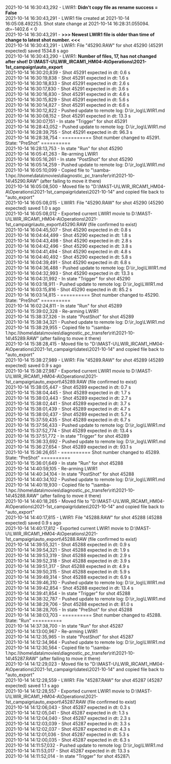 2021-10-14 16:30:43,292 - LWIR1: **Didn't copy file as rename success = False**\
2021-10-14 16:30:43,291 - LWIR1 file created at 2021-10-14 16:05:08.492253. Shot state change at 2021-10-14 16:28:31.055094. dt=-1402.6 < 0\
2021-10-14 16:30:43,291 - **>>> Newest LWIR1 file is older than time of change to latest shot number. <<<**\
2021-10-14 16:30:43,291 - LWIR1: File "45290.RAW" for shot 45290 (45291 expected) saved 1534.8 s ago\
2021-10-14 16:30:43,290 - LWIR1: **Number of files, 17, has not changed after shot! D:\MAST-U\LWIR_IRCAM1_HM04-A\Operations\2021-1st_campaign\auto_export**\
2021-10-14 16:30:20,839 - Shot 45291 expected in dt: 0.6 s\
2021-10-14 16:30:19,838 - Shot 45291 expected in dt: 1.6 s\
2021-10-14 16:30:18,833 - Shot 45291 expected in dt: 2.6 s\
2021-10-14 16:30:17,830 - Shot 45291 expected in dt: 3.6 s\
2021-10-14 16:30:16,830 - Shot 45291 expected in dt: 4.6 s\
2021-10-14 16:30:15,829 - Shot 45291 expected in dt: 5.6 s\
2021-10-14 16:30:14,827 - Shot 45291 expected in dt: 6.6 s\
2021-10-14 16:30:12,822 - Pushed update to remote log: D:\ir_log\LWIR1.md\
2021-10-14 16:30:08,152 - Shot 45291 expected in dt: 13.3 s\
2021-10-14 16:30:07,151 - In state "Trigger" for shot 45291\
2021-10-14 16:28:43,052 - Pushed update to remote log: D:\ir_log\LWIR1.md\
2021-10-14 16:28:39,755 - Shot 45291 expected in dt: 96.3 s\
2021-10-14 16:28:38,754 - ========== Shot number changed to 45291. State: "PreShot" ==========\
2021-10-14 16:28:13,753 - In state "Run" for shot 45290\
2021-10-14 16:05:41,263 - Re-arming LWIR1\
2021-10-14 16:05:16,261 - In state "PostShot" for shot 45290\
2021-10-14 16:05:14,259 - Pushed update to remote log: D:\ir_log\LWIR1.md\
2021-10-14 16:05:10,099 - Copied file to "\\samba-1.hpc.l\home\data\movies\diagnostic_pc_transfer\rit\2021-10-14\45290.RAW" (after failing to move it there)\
2021-10-14 16:05:08,500 - Moved file to "D:\MAST-U\LWIR_IRCAM1_HM04-A\Operations\2021-1st_campaign\dates\2021-10-14" and copied file back to "auto_export"\
2021-10-14 16:05:08,015 - LWIR1: File "45290.RAW" for shot 45290 (45290 expected) saved 1.0 s ago\
2021-10-14 16:05:08,012 - Exported current LWIR1 movie to D:\MAST-U\LWIR_IRCAM1_HM04-A\Operations\2021-1st_campaign\auto_export\45290.RAW (file confirmed to exist)\
2021-10-14 16:04:45,507 - Shot 45290 expected in dt: 0.8 s\
2021-10-14 16:04:44,499 - Shot 45290 expected in dt: 1.8 s\
2021-10-14 16:04:43,498 - Shot 45290 expected in dt: 2.8 s\
2021-10-14 16:04:42,496 - Shot 45290 expected in dt: 3.8 s\
2021-10-14 16:04:41,494 - Shot 45290 expected in dt: 4.8 s\
2021-10-14 16:04:40,492 - Shot 45290 expected in dt: 5.8 s\
2021-10-14 16:04:39,491 - Shot 45290 expected in dt: 6.8 s\
2021-10-14 16:04:36,488 - Pushed update to remote log: D:\ir_log\LWIR1.md\
2021-10-14 16:04:32,993 - Shot 45290 expected in dt: 13.3 s\
2021-10-14 16:04:31,992 - In state "Trigger" for shot 45290\
2021-10-14 16:03:18,911 - Pushed update to remote log: D:\ir_log\LWIR1.md\
2021-10-14 16:03:15,816 - Shot 45290 expected in dt: 85.2 s\
2021-10-14 16:03:14,815 - ========== Shot number changed to 45290. State: "PreShot" ==========\
2021-10-14 16:02:24,811 - In state "Run" for shot 45289\
2021-10-14 15:39:02,328 - Re-arming LWIR1\
2021-10-14 15:38:37,326 - In state "PostShot" for shot 45289\
2021-10-14 15:38:34,321 - Pushed update to remote log: D:\ir_log\LWIR1.md\
2021-10-14 15:38:29,955 - Copied file to "\\samba-1.hpc.l\home\data\movies\diagnostic_pc_transfer\rit\2021-10-14\45289.RAW" (after failing to move it there)\
2021-10-14 15:38:28,415 - Moved file to "D:\MAST-U\LWIR_IRCAM1_HM04-A\Operations\2021-1st_campaign\dates\2021-10-14" and copied file back to "auto_export"\
2021-10-14 15:38:27,989 - LWIR1: File "45289.RAW" for shot 45289 (45289 expected) saved 0.9 s ago\
2021-10-14 15:38:27,987 - Exported current LWIR1 movie to D:\MAST-U\LWIR_IRCAM1_HM04-A\Operations\2021-1st_campaign\auto_export\45289.RAW (file confirmed to exist)\
2021-10-14 15:38:05,447 - Shot 45289 expected in dt: 0.7 s\
2021-10-14 15:38:04,445 - Shot 45289 expected in dt: 1.7 s\
2021-10-14 15:38:03,443 - Shot 45289 expected in dt: 2.7 s\
2021-10-14 15:38:02,441 - Shot 45289 expected in dt: 3.7 s\
2021-10-14 15:38:01,439 - Shot 45289 expected in dt: 4.7 s\
2021-10-14 15:38:00,437 - Shot 45289 expected in dt: 5.7 s\
2021-10-14 15:37:59,435 - Shot 45289 expected in dt: 6.7 s\
2021-10-14 15:37:56,433 - Pushed update to remote log: D:\ir_log\LWIR1.md\
2021-10-14 15:37:52,774 - Shot 45289 expected in dt: 13.4 s\
2021-10-14 15:37:51,772 - In state "Trigger" for shot 45289\
2021-10-14 15:36:33,692 - Pushed update to remote log: D:\ir_log\LWIR1.md\
2021-10-14 15:36:27,654 - Shot 45289 expected in dt: 93.1 s\
2021-10-14 15:36:26,651 - ========== Shot number changed to 45289. State: "PreShot" ==========\
2021-10-14 15:36:01,649 - In state "Run" for shot 45288\
2021-10-14 14:40:59,105 - Re-arming LWIR1\
2021-10-14 14:40:34,104 - In state "PostShot" for shot 45288\
2021-10-14 14:40:34,102 - Pushed update to remote log: D:\ir_log\LWIR1.md\
2021-10-14 14:40:19,930 - Copied file to "\\samba-1.hpc.l\home\data\movies\diagnostic_pc_transfer\rit\2021-10-14\45288.RAW" (after failing to move it there)\
2021-10-14 14:40:18,265 - Moved file to "D:\MAST-U\LWIR_IRCAM1_HM04-A\Operations\2021-1st_campaign\dates\2021-10-14" and copied file back to "auto_export"\
2021-10-14 14:40:17,815 - LWIR1: File "45288.RAW" for shot 45288 (45288 expected) saved 0.9 s ago\
2021-10-14 14:40:17,812 - Exported current LWIR1 movie to D:\MAST-U\LWIR_IRCAM1_HM04-A\Operations\2021-1st_campaign\auto_export\45288.RAW (file confirmed to exist)\
2021-10-14 14:39:55,321 - Shot 45288 expected in dt: 0.9 s\
2021-10-14 14:39:54,321 - Shot 45288 expected in dt: 1.9 s\
2021-10-14 14:39:53,319 - Shot 45288 expected in dt: 2.9 s\
2021-10-14 14:39:52,318 - Shot 45288 expected in dt: 3.9 s\
2021-10-14 14:39:51,317 - Shot 45288 expected in dt: 4.9 s\
2021-10-14 14:39:50,315 - Shot 45288 expected in dt: 5.9 s\
2021-10-14 14:39:49,314 - Shot 45288 expected in dt: 6.9 s\
2021-10-14 14:39:46,310 - Pushed update to remote log: D:\ir_log\LWIR1.md\
2021-10-14 14:39:42,854 - Shot 45288 expected in dt: 13.4 s\
2021-10-14 14:39:41,854 - In state "Trigger" for shot 45288\
2021-10-14 14:38:32,787 - Pushed update to remote log: D:\ir_log\LWIR1.md\
2021-10-14 14:38:29,706 - Shot 45288 expected in dt: 81.0 s\
2021-10-14 14:38:28,705 - In state "PreShot" for shot 45288\
2021-10-14 14:38:03,703 - ========== Shot number changed to 45288. State: "Run" ==========\
2021-10-14 14:37:38,700 - In state "Run" for shot 45287\
2021-10-14 14:13:00,967 - Re-arming LWIR1\
2021-10-14 14:12:35,965 - In state "PostShot" for shot 45287\
2021-10-14 14:12:34,964 - Pushed update to remote log: D:\ir_log\LWIR1.md\
2021-10-14 14:12:30,564 - Copied file to "\\samba-1.hpc.l\home\data\movies\diagnostic_pc_transfer\rit\2021-10-14\45287.RAW" (after failing to move it there)\
2021-10-14 14:12:29,023 - Moved file to "D:\MAST-U\LWIR_IRCAM1_HM04-A\Operations\2021-1st_campaign\dates\2021-10-14" and copied file back to "auto_export"\
2021-10-14 14:12:28,559 - LWIR1: File "45287.RAW" for shot 45287 (45287 expected) saved 1.1 s ago\
2021-10-14 14:12:28,557 - Exported current LWIR1 movie to D:\MAST-U\LWIR_IRCAM1_HM04-A\Operations\2021-1st_campaign\auto_export\45287.RAW (file confirmed to exist)\
2021-10-14 14:12:06,043 - Shot 45287 expected in dt: 0.3 s\
2021-10-14 14:12:05,041 - Shot 45287 expected in dt: 1.3 s\
2021-10-14 14:12:04,040 - Shot 45287 expected in dt: 2.3 s\
2021-10-14 14:12:03,039 - Shot 45287 expected in dt: 3.3 s\
2021-10-14 14:12:02,037 - Shot 45287 expected in dt: 4.3 s\
2021-10-14 14:12:01,036 - Shot 45287 expected in dt: 5.3 s\
2021-10-14 14:12:00,035 - Shot 45287 expected in dt: 6.3 s\
2021-10-14 14:11:57,032 - Pushed update to remote log: D:\ir_log\LWIR1.md\
2021-10-14 14:11:53,017 - Shot 45287 expected in dt: 13.3 s\
2021-10-14 14:11:52,014 - In state "Trigger" for shot 45287\

